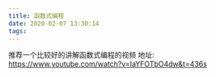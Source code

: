 ```yaml
---
title: 函数式编程
date: 2020-02-07 13:30:14
tags:
---
```


推荐一个比较好的讲解函数式编程的视频
地址: https://www.youtube.com/watch?v=IaYFOTbO4dw&t=436s